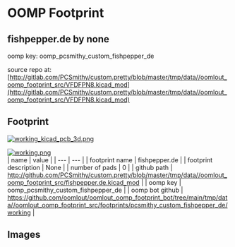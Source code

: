 # OOMP Footprint  
## fishpepper.de  by none  
  
oomp key: oomp_pcsmithy_custom_fishpepper_de  
  
source repo at: [http://gitlab.com/PCSmithy/custom.pretty/blob/master/tmp/data//oomlout_oomp_footprint_src/VFDFPN8.kicad_mod](http://gitlab.com/PCSmithy/custom.pretty/blob/master/tmp/data//oomlout_oomp_footprint_src/VFDFPN8.kicad_mod)  
## Footprint  
  
[![working_kicad_pcb_3d.png](working_kicad_pcb_3d_600.png)](working_kicad_pcb_3d.png)  
  
[![working.png](working_600.png)](working.png)  
| name | value | 
| --- | --- | 
| footprint name | fishpepper.de | 
| footprint description | None | 
| number of pads | 0 | 
| github path | http://github.com/PCSmithy/custom.pretty/blob/master/tmp/data//oomlout_oomp_footprint_src/fishpepper.de.kicad_mod | 
| oomp key | oomp_pcsmithy_custom_fishpepper_de | 
| oomp bot github | https://github.com/oomlout/oomlout_oomp_footprint_bot/tree/main/tmp/data//oomlout_oomp_footprint_src/footprints/pcsmithy_custom_fishpepper_de/working | 
## Images  
